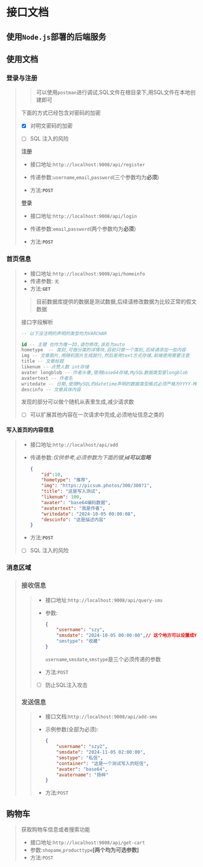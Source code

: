 # 接口文档

## 使用`Node.js`部署的后端服务

## 使用文档

### 登录与注册

> > 可以使用`postman`进行调试,SQL文件在根目录下,用SQL文件在本地创建即可
>
> 下面的方式已经包含对密码的加密
>
> - [x] 对明文密码的加密
>
> - [ ] SQL 注入的风险
>
> **注册**
>
> - 接口地址:`http://localhost:9008/api/register`
>
> - 传递参数:`username`,`email`,`password`(三个参数均为**必须**)
>
> - 方法:**`POST`**
>
> **登录**
>
> - 接口地址:`http://localhost:9008/api/login`
>
> - 传递参数:`email`,`password`(两个参数均为**必须**)
>
> - 方法:**`POST`**

### 首页信息

> - 接口地址:`http://localhost:9008/api/homeinfo`
> - 传递参数: `无`
> - 方法:**`GET`**
>
> >  目前数据库提供的数据是测试数据,后续请修改数据为比较正常的假文数据
>
> 接口字段解析
>
> ```sql
> -- 以下没注明的声明的类型均为VARCHAR
> 
> id -- 主键 也作为唯一ID,请勿修改,该处为auto
> hometype  -- 类别,可做分类的详情块,目前只做一个类别,后续请添加一些内容
> img -- 文章图片,用随机图片生成就行,然后是用text方式存储,前端使用需要注意
> title -- 文章标题
> likenum -- 点赞人数 int存储
> avater longblob -- 作者头像,使用base64存储,MySQL数据类型是longblob
> avatertext -- 作者名
> writedate -- 日期,使用MySQL的datetime声明的数据类型格式必须严格为YYYY-MM-DD HH:MM:SS
> descinfo -- 文章具体内容
> ```
>
> 发现的部分可以做个随机从表里生成,减少请求数
>
> - [ ] 可以扩展其他内容在一次请求中完成,必须地址信息之类的

#### 写入首页的内容信息

> - 接口地址:`http://localhost/api/add`
>
> - 传递参数:*仅供参考,必须参数为下面的键*,***id可以忽略***
>
> 	```json
> 	{
> 	    "id":10,
> 	    "hometype": "推荐",
> 	    "img": "https://picsum.photos/300/300?1",
> 	    "title": "这是写入测试",
> 	    "likenum": 100,
> 	    "avater": "base64编码数据",
> 	    "avatertext": "我是作者",
> 	    "writedate": "2024-10-05 00:00:08",
> 	    "descinfo": "这是描述内容"
> 	}
> 	```
>
> 	
>
> - 方法:**`POST`**
>
> - [ ] SQL 注入的风险

### 消息区域

> ### 接收信息
>
> > - 接口地址:`http://localhost:9008/api/query-sms`
> >
> > - 参数:
> >
> > 	```json
> > 	{
> > 	    "username": "szy",
> > 	    "smsdate": "2024-10-05 00:00:00",// 这个地方可以设置成YYYY-MM-DD,也可以YYYY-MM-DD HH:MM:SS
> > 	    "smstype": "收藏"
> > 	}
> > 	```
> >
> > 	`username`,`smsdate`,`smstype`是三个必须传递的参数
> >
> > - 方法:`POST`
> >
> > - [ ] 防止SQL注入攻击
>
> ### 发送信息
>
> > - 接口文档:`http://localhost:9008/api/add-sms`
> >
> > - 示例参数(全部为必须):
> >
> > 	```json
> > 	{
> > 	    "username": "szy2",
> > 	    "smsdate": "2024-11-05 02:00:00",
> > 	    "smstype": "私信",
> > 	    "container": "这是一个测试写入的短信",
> > 	    "avater": "base64",
> > 	    "avatername": "扬梓"
> > 	}
> > 	```
> >
> > - 方法:`POST`

## 购物车

> 获取购物车信息或者搜索功能
>
> - 接口地址:`http://localhost:9008/api/get-cart`
> - 参数:`shopame`,`producttype`**[两个均为可选参数]**
> - 方法:`POST`
